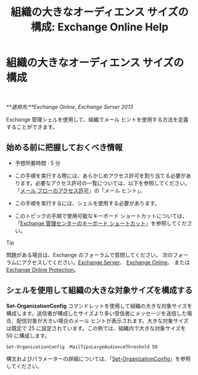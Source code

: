 ﻿---
title: '組織の大きなオーディエンス サイズの構成: Exchange Online Help'
TOCTitle: 組織の大きなオーディエンス サイズの構成
ms:assetid: 8a37911c-4339-4921-b5d3-0a5a774d4517
ms:mtpsurl: https://technet.microsoft.com/ja-jp/library/JJ659068(v=EXCHG.150)
ms:contentKeyID: 49896352
ms.date: 05/22/2018
mtps_version: v=EXCHG.150
ms.translationtype: HT
---

# 組織の大きなオーディエンス サイズの構成

 

_**適用先:**Exchange Online, Exchange Server 2013_

Exchange 管理シェルを使用して、組織でメール ヒントを使用する方法を定義することができます。

## 始める前に把握しておくべき情報

  - 予想所要時間 : 5 分

  - この手順を実行する際には、あらかじめアクセス許可を割り当てる必要があります。必要なアクセス許可の一覧については、以下を参照してください。「[メール フローのアクセス許可](mail-flow-permissions-exchange-2013-help.md)」の「メール ヒント」。

  - この手順を実行するには、シェルを使用する必要があります。

  - このトピックの手順で使用可能なキーボード ショートカットについては、「[Exchange 管理センターのキーボード ショートカット](keyboard-shortcuts-in-the-exchange-admin-center-exchange-online-protection-help.md)」を参照してください。


> [!TIP]
> 問題がある場合は、Exchange のフォーラムで質問してください。 次のフォーラムにアクセスしてください。<A href="https://go.microsoft.com/fwlink/p/?linkid=60612">Exchange Server</A>、 <A href="https://go.microsoft.com/fwlink/p/?linkid=267542">Exchange Online</A>、 または <A href="https://go.microsoft.com/fwlink/p/?linkid=285351">Exchange Online Protection</A>。



## シェルを使用して組織の大きな対象サイズを構成する

**Set-OrganizationConfig** コマンドレットを使用して組織の大きな対象サイズを構成します。送信者が構成したサイズより多い受信者にメッセージを送信した場合、配信対象が大きい場合のメール ヒントが表示されます。大きな対象サイズは既定で 25 に設定されています。この例では、組織内で大きな対象サイズを 50 に構成します。

    Set-OrganizationConfig -MailTipsLargeAudienceThreshold 50

構文およびパラメーターの詳細については、「[Set-OrganizationConfig](https://technet.microsoft.com/ja-jp/library/aa997443\(v=exchg.150\))」を参照してください。

